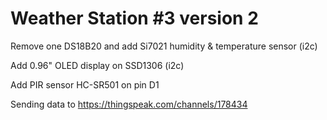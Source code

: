 # Weather Station #3 version 2

Remove one DS18B20 and add Si7021 humidity & temperature sensor (i2c)

Add 0.96" OLED display on SSD1306 (i2c)

Add PIR sensor HC-SR501 on pin D1

Sending data to https://thingspeak.com/channels/178434
